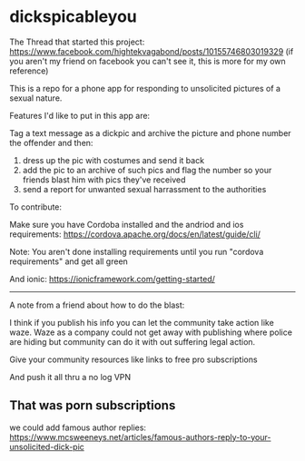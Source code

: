 # dickspicableyou


The Thread that started this project: https://www.facebook.com/hightekvagabond/posts/10155746803019329
(if you aren't my friend on facebook you can't see it, this is more for my own reference)

This is a repo for a phone app for responding to unsolicited pictures of a sexual nature.

Features I'd like to put in this app are:

Tag a text message as a dickpic and archive the picture and phone number the offender and then:
1) dress up the pic with costumes and send it back
2) add the pic to an archive of such pics and flag the number so your friends blast him with pics they've received
3) send a report for unwanted sexual harrassment to the authorities



To contribute:

Make sure you have Cordoba installed and the andriod and ios requirements:
https://cordova.apache.org/docs/en/latest/guide/cli/


Note: You aren't done installing requirements until you run "cordova requirements" and get all green

And ionic:
https://ionicframework.com/getting-started/




----------------------------
A note from a friend about how to do the blast:

 I think if you publish his info you can let the community take action like waze. Waze as a company could not get away with publishing where police are hiding but community can do it with out suffering legal action.

 Give your community resources like links to free pro subscriptions

 And push it all thru a no log VPN

 That was porn subscriptions
----------------------------


we could add famous author replies: https://www.mcsweeneys.net/articles/famous-authors-reply-to-your-unsolicited-dick-pic
